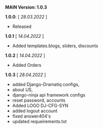 **MAIN Version: 1.0.3**

**1.0.0**: [ _28.03.2022_  ]
- Released

**1.0.1** [  _14.04.2022_ ]
- Added templates.blogs, sliders, discounts


**1.0.2** [  _14.04.2022_ ]
- Added Orders

**1.0.3** [  _28.04.2022_ ]
- added Django-Dramatiq configs,
- about US,
- django-ninja api framework configs 
- reset password, accounts 
- Added LOGO DJ-CFG-SYN
- added logout account 
- fixed answer404's
- updated requeirements.txt 
